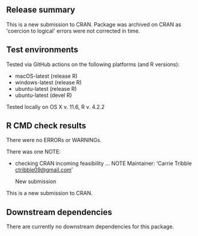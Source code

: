 ## Release summary
This is a new submission to CRAN. Package was archived on CRAN as 'coercion
to logical' errors were not corrected in time. 

## Test environments
Tested via GitHub actions on the following platforms (and R versions):

* macOS-latest (release R)
* windows-latest (release R)
* ubuntu-latest (release R)
* ubuntu-latest (devel R)

Tested locally on OS X v. 11.6, R v. 4.2.2

## R CMD check results 
There were no ERRORs or WARNINGs. 

There was one NOTE:

* checking CRAN incoming feasibility ... NOTE
  Maintainer: ‘Carrie Tribble <ctribble09@gmail.com>’

  New submission

This is a new submission to CRAN.

## Downstream dependencies
There are currently no downstream dependencies for this package. 
